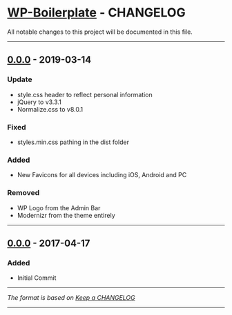 # [WP-Boilerplate][] - CHANGELOG

All notable changes to this project will be documented in this file.

---

## [0.0.0][] - 2019-03-14
### Update
-   style.css header to reflect personal information
-   jQuery to v3.3.1
-   Normalize.css to v8.0.1
### Fixed
-   styles.min.css pathing in the dist folder
### Added
-   New Favicons for all devices including iOS, Android and PC
### Removed
-   WP Logo from the Admin Bar
-   Modernizr from the theme entirely

---

## [0.0.0][] - 2017-04-17
### Added
-   Initial Commit

---



*The format is based on [Keep a CHANGELOG](http://keepachangelog.com)*

---

[WP-Boilerplate]:   https://github.com/jdhillen/wp-boilerplate
[0.0.0]: https://github.com/jdhillen/wp-boilerplate/releases
